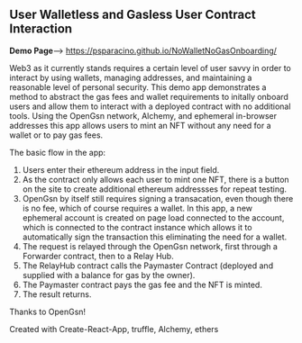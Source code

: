 ## User Walletless and Gasless User Contract Interaction

**Demo Page**--> https://psparacino.github.io/NoWalletNoGasOnboarding/

Web3 as it currently stands requires a certain level of user savvy in order to interact by using wallets, managing addresses, and maintaining a reasonable level of personal security.  This demo app demonstrates a method to abstract the gas fees and wallet requirements to initally onboard users and allow them to interact with a deployed contract with no additional tools. Using the OpenGsn network, Alchemy, and ephemeral in-browser addresses this app allows users to mint an NFT without any need for a wallet or to pay gas fees.

The basic flow in the app:
1. Users enter their ethereum address in the input field.
2. As the contract only allows each user to mint one NFT, there is a button on the site to create additional ethereum addressses for repeat testing.
3. OpenGsn by itself still requires signing a transacation, even though there is no fee, which of course requires a wallet. In this app, a new ephemeral account is created on page load connected to the account, which is connected to the contract instance which allows it to automatically sign the transaction this eliminating the need for a wallet.
4. The request is relayed through the OpenGsn network, first through a Forwarder contract, then to a Relay Hub.
5. The RelayHub contract calls the Paymaster Contract (deployed and supplied with a balance for gas by the owner).
6. The Paymaster contract pays the gas fee and the NFT is minted.
7. The result returns.

Thanks to OpenGsn!

Created with Create-React-App, truffle, Alchemy, ethers

